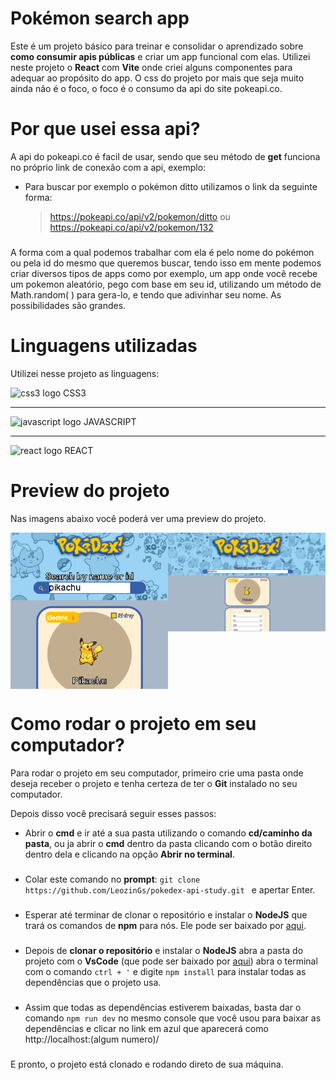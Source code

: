# Pokémon search app

Este é um projeto básico para treinar e consolidar o aprendizado sobre **como consumir apis públicas** e criar um app funcional com elas. Utilizei neste projeto o **React** com **Vite** onde criei alguns componentes para adequar ao propósito do app.
O css do projeto por mais que seja muito ainda não é o foco, o foco é o consumo da api do site pokeapi.co.

# Por que usei essa api?

A api do pokeapi.co é facil de usar, sendo que seu método de **get** funciona no próprio link de conexão com a api, exemplo:

- Para buscar por exemplo o pokémon ditto utilizamos o link da seguinte forma:
  > https://pokeapi.co/api/v2/pokemon/ditto
  > ou
  > https://pokeapi.co/api/v2/pokemon/132

###

A forma com a qual podemos trabalhar com ela é pelo nome do pokémon ou pela id do mesmo que queremos buscar, tendo isso em mente podemos criar diversos tipos de apps como por exemplo, um app onde você recebe um pokemon aleatório, pego com base em seu id, utilizando um método de Math.random( ) para gera-lo, e tendo que adivinhar seu nome. As possibilidades são grandes.

###

# Linguagens utilizadas

Utilizei nesse projeto as linguagens:

<div align="left">
    <div>
        <img src="https://skillicons.dev/icons?i=css" height="40" alt="css3     logo"  />
        CSS3
    </div>
    <hr>
    <div>
        <img src="https://cdn.jsdelivr.net/gh/devicons/devicon/icons/javascript/javascript-original.svg" height="40" alt="javascript logo"  />
        JAVASCRIPT
    </div>
    <hr>
    <div>
        <img src="https://cdn.jsdelivr.net/gh/devicons/devicon/icons/react/react-original.svg" height="40" alt="react logo"  />
        REACT
    </div>
</div>

###

# Preview do projeto

Nas imagens abaixo você poderá ver uma preview do projeto.

<div style="display: flex;">
    <img src="./public/images/preview-1.png" alt="preview 1 do app" style="width: 50%;">
    <img src="./public/images/preview-2.png" alt="preview 2 do app"style="width: 50%; height: 50%;">
</div>
 
###

# Como rodar o projeto em seu computador?

Para rodar o projeto em seu computador, primeiro crie uma pasta onde deseja receber o projeto e tenha certeza de ter o **Git** instalado no seu computador.

Depois disso você precisará seguir esses passos:

- Abrir o **cmd** e ir até a sua pasta utilizando o comando **cd/caminho da pasta**, ou ja abrir o **cmd** dentro da pasta clicando com o botão direito dentro dela e clicando na opção **Abrir no terminal**.

###

- Colar este comando no **prompt**:
  `git clone https://github.com/LeozinGs/pokedex-api-study.git `
  e apertar Enter.

###

- Esperar até terminar de clonar o repositório e instalar o **NodeJS** que trará os comandos de **npm** para nós. Ele pode ser baixado por [aqui](https://nodejs.org/en/).

###

- Depois de **clonar o repositório** e instalar o **NodeJS** abra a pasta do projeto com o **VsCode** (que pode ser baixado por [aqui](https://code.visualstudio.com/)) abra o terminal com o comando `ctrl + '` e digite `npm install` para instalar todas as dependências que o projeto usa.

###

- Assim que todas as dependências estiverem baixadas, basta dar o comando `npm run dev` no mesmo console que você usou para baixar as dependências e clicar no link em azul que aparecerá como http://localhost:(algum numero)/

###

E pronto, o projeto está clonado e rodando direto de sua máquina.
